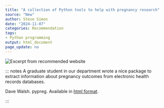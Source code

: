 ```yaml
---
title: "A collection of Python tools to help with pregnancy research"
source: "New"
author: Steve Simon
date: "2024-11-07"
categories: Recommendation
tags:
- Python programming
output: html_document
page_update: no
---
```


![](http://www.pmean.com/new-images/24/pypreg-package-01.png "Excerpt from recommended website")

::: notes
A graduate student in our department wrote a nice package to extract information about pregnancy outcomes from electronic health records databases.

Dave Walsh. pypreg. Available in [html format][wal1].

[wal1]: https://pypi.org/project/pypreg/
:::
